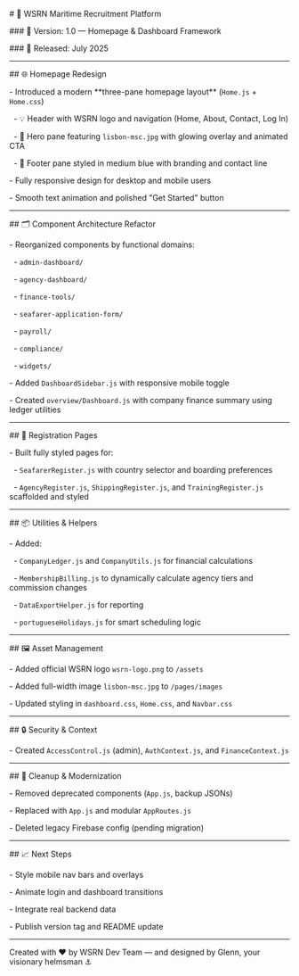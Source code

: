 \# 🚢 WSRN Maritime Recruitment Platform

\### 📆 Version: 1.0 — Homepage \& Dashboard Framework

\### 📅 Released: July 2025



---



\## 🌐 Homepage Redesign



\- Introduced a modern \*\*three-pane homepage layout\*\* (`Home.js` + `Home.css`)

&nbsp; - 💡 Header with WSRN logo and navigation (Home, About, Contact, Log In)

&nbsp; - 🌉 Hero pane featuring `lisbon-msc.jpg` with glowing overlay and animated CTA

&nbsp; - 🧭 Footer pane styled in medium blue with branding and contact line

\- Fully responsive design for desktop and mobile users

\- Smooth text animation and polished "Get Started" button



---



\## 🗂️ Component Architecture Refactor



\- Reorganized components by functional domains:

&nbsp; - `admin-dashboard/`

&nbsp; - `agency-dashboard/`

&nbsp; - `finance-tools/`

&nbsp; - `seafarer-application-form/`

&nbsp; - `payroll/`

&nbsp; - `compliance/`

&nbsp; - `widgets/`

\- Added `DashboardSidebar.js` with responsive mobile toggle

\- Created `overview/Dashboard.js` with company finance summary using ledger utilities



---



\## 📄 Registration Pages



\- Built fully styled pages for:

&nbsp; - `SeafarerRegister.js` with country selector and boarding preferences

&nbsp; - `AgencyRegister.js`, `ShippingRegister.js`, and `TrainingRegister.js` scaffolded and styled



---



\## 📦 Utilities \& Helpers



\- Added:

&nbsp; - `CompanyLedger.js` and `CompanyUtils.js` for financial calculations

&nbsp; - `MembershipBilling.js` to dynamically calculate agency tiers and commission changes

&nbsp; - `DataExportHelper.js` for reporting

&nbsp; - `portugueseHolidays.js` for smart scheduling logic



---



\## 🖼️ Asset Management



\- Added official WSRN logo `wsrn-logo.png` to `/assets`

\- Added full-width image `lisbon-msc.jpg` to `/pages/images`

\- Updated styling in `dashboard.css`, `Home.css`, and `Navbar.css`



---



\## 🔒 Security \& Context



\- Created `AccessControl.js` (admin), `AuthContext.js`, and `FinanceContext.js`



---



\## 💾 Cleanup \& Modernization



\- Removed deprecated components (`App.js`, backup JSONs)

\- Replaced with `App.js` and modular `AppRoutes.js`

\- Deleted legacy Firebase config (pending migration)



---



\## 📈 Next Steps



\- Style mobile nav bars and overlays

\- Animate login and dashboard transitions

\- Integrate real backend data

\- Publish version tag and README update



---



Created with ♥ by WSRN Dev Team — and designed by Glenn, your visionary helmsman ⚓






